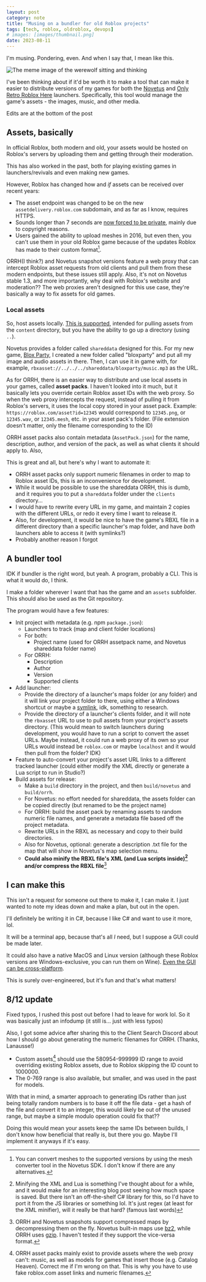 ```yaml
---
layout: post
category: note
title: "Musing on a bundler for old Roblox projects"
tags: [tech, roblox, oldroblox, devops]
# images: [images/thumbnail.png]
date: 2023-08-11
---
```

I'm musing. Pondering, even. And when I say that, I mean like this.

![The meme image of the werewolf sitting and thinking](images/wolf.bmp)

I've been thinking about if it'd be worth it to make a tool that can make it easier to distribute versions of my games for both the [Novetus](https://bitl.itch.io/novetus) and [Only Retro Roblox Here](https://onlyretrorobloxhere.itch.io/orrh) launchers. Specifically, this tool would manage the game's assets - the images, music, and other media.

Edits are at the bottom of the post

## Assets, basically

In official Roblox, both modern and old, your assets would be hosted on Roblox's servers by uploading them and getting through their moderation.

This has also worked in the past, both for playing existing games in launchers/revivals and even making new games.

However, Roblox has changed how and *if* assets can be received over recent years:

- The asset endpoint was changed to be on the new `assetdelivery.roblox.com` subdomain, and as far as I know, requires HTTPS.
- Sounds longer than 7 seconds are [now forced to be private](https://devforum.roblox.com/t/new-asset-privacy-and-permissions-features-for-audio-and-video/2725248), mainly due to copyright reasons.
- Users gained the ability to upload meshes in 2016, but even then, you can't use them in your old Roblox game because of the updates Roblox has made to their custom format[^meshversions].

ORRH(I think?) and Novetus snapshot versions feature a web proxy that can intercept Roblox asset requests from old clients and pull them from these modern endpoints, but these issues still apply. Also, it's not on Novetus stable 1.3, and more importantly, why deal with Roblox's website and moderation?? The web proxies aren't designed for this use case, they're basically a way to fix assets for old games.

### Local assets

So, host assets locally. [This is supported](https://rbxlegacy.wiki/index.php/Content#rbxasset://directoryFile/file.type), intended for pulling assets from the `content` directory, but you have the ability to go up a directory (using `..`).

Novetus provides a folder called `shareddata` designed for this. For my new game, [Blox Party](/projects/bloxparty), I created a new folder called "bloxparty" and put all my image and audio assets in there. Then, I can use it in game with, for example, `rbxasset://../../../shareddata/bloxparty/music.mp3` as the URL.

As for ORRH, there is an easier way to distribute and use local assets in your games, called **asset packs**. I haven't looked into it much, but it basically lets you override certain Roblox asset IDs with the web proxy. So when the web proxy intercepts the request, instead of pulling it from Roblox's servers, it uses the local copy stored in your asset pack. Example: `https://roblox.com/asset?id=12345` would correspond to `12345.png`, or `12345.wav`, or `12345.mesh`, etc. in your asset pack's folder. (File extension doesn't matter, only the filename corresponding to the ID)

ORRH asset packs also contain metadata (`AssetPack.json`) for the name, description, author, and version of the pack, as well as what clients it should apply to. Also, 

This is great and all, but here's why I want to automate it:

- ORRH asset packs only support numeric filenames in order to map to Roblox asset IDs, this is an inconvenience for development.
- While it would be possible to use the shareddata ORRH, this is dumb, and it requires you to put a `shareddata` folder under the `clients` directory...
- I would have to rewrite every URL in my game, and maintain 2 copies with the different URLs, or redo it every time I want to release it.
- Also, for development, it would be nice to have the game's RBXL file in a different directory than a specific launcher's map folder, and have *both* launchers able to access it (with symlinks?)
- Probably another reason I forgot

## A bundler tool

IDK if bundler is the right word, but yeah. A program, probably a CLI. This is what it would do, I think.

I make a folder wherever I want that has the game and an `assets` subfolder. This should also be used as the Git repository.

The program would have a few features:

- Init project with metadata (e.g. npm `package.json`):
	- Launchers to track (map and client folder locations)
	- For both:
		- Project name (used for ORRH assetpack name, and Novetus shareddata folder name)
	- For ORRH:
		- Description
		- Author
		- Version
		- Supported clients
- Add launcher: 
	- Provide the directory of a launcher's maps folder (or any folder) and it will link your project folder to there, using either a Windows shortcut or maybe a [symlink](https://www.howtogeek.com/16226/complete-guide-to-symbolic-links-symlinks-on-windows-or-linux/), idk, something to research.
	- Provide the directory of a launcher's clients folder, and it will note the `rbxasset` URL to use to pull assets from your project's assets directory. (This would mean to switch launchers during development, you would have to run a script to convert the asset URLs. Maybe instead, it could run a web proxy of its own so your URLs would instead be `roblox.com` or maybe `localhost` and it would then pull from the folder? IDK)
- Feature to auto-convert your project's asset URL links to a different tracked launcher (could either modify the XML directly or generate a Lua script to run in Studio?)
- Build assets for release:
	- Make a `build` directory in the project, and then `build/novetus` and `build/orrh`.
	- For Novetus: no effort needed for shareddata, the assets folder can be copied directly (but renamed to be the project name)
	- For ORRH: build the asset pack by renaming assets to random numeric file names, and generate a metadata file based off the project metadata.
	- Rewrite URLs in the RBXL as necessary and copy to their build directories.
	- Also for Novetus, optional: generate a description .txt file for the map that will show in Novetus's map selection menu.
	- **Could also minify the RBXL file's XML (and Lua scripts inside)[^minify] and/or compress the RBXL file**[^compression]

## I can make this

This isn't a request for someone out there to make it, I can make it. I just wanted to note my ideas down and make a plan, but out in the open.

I'll definitely be writing it in C#, because I like C# and want to use it more, lol.

It will be a terminal app, because that's all *I* need, but I suppose a GUI could be made later.

It could also have a native MacOS and Linux version (although these Roblox versions are Windows-exclusive, you can run them on Wine). [Even the GUI can be cross-platform](https://avaloniaui.net/).

This is surely over-engineered, but it's fun and that's what matters!

## 8/12 update

Fixed typos, I rushed this post out before I had to leave for work lol. So it was basically just an infodump (it still is... just with less typos)

Also, I got some advice after sharing this to the Client Search Discord about how I should go about generating the numeric filenames for ORRH. (Thanks, Lanausse!)
- Custom assets[^assets] should use the 580954-999999 ID range to avoid overriding existing Roblox assets, due to Roblox skipping the ID count to 1000000.
- The 0-769 range is also available, but smaller, and was used in the past for models.

With that in mind, a smarter approach to generating IDs rather than just being totally random numbers is to base it off the file data - get a hash of the file and convert it to an integer, this would likely be out of the unused range, but maybe a simple modulo operation could fix that??

Doing this would mean your assets keep the same IDs between builds, I don't know how beneficial that really is, but there you go. Maybe I'll implement it anyways if it's easy.

[^meshversions]: You can convert meshes to the supported versions by using the mesh converter tool in the Novetus SDK. I don't know if there are any alternatives.
[^minify]: Minifying the XML and Lua is something I've thought about for a while, and it would make for an interesting blog post seeing how much space is saved. But there isn't an off-the-shelf C# library for this, so I'd have to port it from the JS libraries or something lol. It's just regex (at least for the XML minifier), will it really be that hard? (famous last words) 
[^compression]: ORRH and Novetus snapshots support compressed maps by decompressing them on the fly. Novetus built-in maps use [bz2](https://en.wikipedia.org/wiki/Bzip2), while ORRH uses [gzip](https://en.wikipedia.org/wiki/Gzip). I haven't tested if they support the vice-versa format.
[^assets]: ORRH asset packs mainly exist to provide assets where the web proxy can't: music, as well as models for games that insert those (e.g. Catalog Heaven). Correct me if I'm wrong on that. This is why you have to use fake roblox.com asset links and numeric filenames.